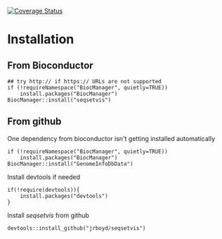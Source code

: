 [![Coverage Status](https://img.shields.io/codecov/c/github/jrboyd/seqsetvis/master.svg)](https://codecov.io/github/jrboyd/seqsetvis?branch=master)

# Installation

## From Bioconductor

```{r bioc install, eval=FALSE}
## try http:// if https:// URLs are not supported
if (!requireNamespace("BiocManager", quietly=TRUE))
    install.packages("BiocManager")
BiocManager::install("seqsetvis")
```

## From github
One dependency from bioconductor isn't getting installed automatically
```{r bioC missed dependency, eval=FALSE}
if (!requireNamespace("BiocManager", quietly=TRUE))
    install.packages("BiocManager")
BiocManager::install("GenomeInfoDbData")
```

Install devtools if needed
```{r devtools check, eval=FALSE}
if(!require(devtools)){
    install.packages("devtools")    
}
```

Install *seqsetvis* from github
```{r install seqsetvis from github, eval=FALSE}
devtools::install_github("jrboyd/seqsetvis")
```
